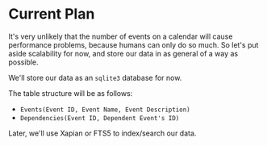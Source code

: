 # Current Plan

It's very unlikely that the number of events on a calendar will cause
performance problems, because humans can only do so much.
So let's put aside scalability for now, and store our data in as general of
a way as possible.

We'll store our data as an `sqlite3` database for now.

The table structure will be as follows:

- `Events(Event ID, Event Name, Event Description)`
- `Dependencies(Event ID, Dependent Event's ID)`

Later, we'll use Xapian or FTS5 to index/search our data.
